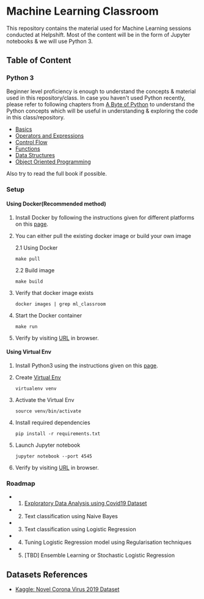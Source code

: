 # Machine Learning Classroom

This repository contains the material used for Machine Learning sessions conducted at Helpshift.
Most of the content will be in the form of Jupyter notebooks & we will use Python 3.

## Table of Content

### Python 3

Beginner level proficiency is enough to understand the concepts & material used in this
repository/class. In case you haven't used Python recently, please refer to following chapters
from [A Byte of Python](https://python.swaroopch.com/) to understand the Python concepts
which will be useful in understanding & exploring the code in this class/repository.

- [Basics](https://python.swaroopch.com/basics.html)
- [Operators and Expressions](https://python.swaroopch.com/op_exp.html)
- [Control Flow](https://python.swaroopch.com/control_flow.html)
- [Functions](https://python.swaroopch.com/functions.html)
- [Data Structures](https://python.swaroopch.com/data_structures.html)
- [Object Oriented Programming](https://python.swaroopch.com/oop.html)

Also try to read the full book if possible.

### Setup

#### Using Docker(Recommended method)

1. Install Docker by following the instructions given for different platforms on this
[page](https://docs.docker.com/install/).

2. You can either pull the existing docker image or build your own image

    2.1 Using Docker

    `make pull`
    
    2.2 Build image

    `make build`
    
3. Verify that docker image exists

   `docker images | grep ml_classroom`
    
4. Start the Docker container

   `make run`
   
5. Verify by visiting [URL](http://localhost:4545) in browser.

#### Using Virtual Env

1. Install Python3 using the instructions given on this [page](https://www.python.org/downloads/).

2. Create [Virtual Env](https://packaging.python.org/tutorials/installing-packages/#creating-and-using-virtual-environments)

   `virtualenv venv`
    
3. Activate the Virtual Env

   `source venv/bin/activate`
   
4. Install required dependencies

   `pip install -r requirements.txt`
   
5. Launch Jupyter notebook

   `jupyter notebook --port 4545`
   
6. Verify by visiting [URL](http://localhost:4545) in browser.

### Roadmap

- 1. [Exploratory Data Analysis using Covid19 Dataset](eda/covid19.ipynb)
- 2. Text classification using Naive Bayes
- 3. Text classification using Logistic Regression
- 4. Tuning Logistic Regression model using Regularisation techniques
- 5. [TBD] Ensemble Learning or Stochastic Logistic Regression

## Datasets References

- [Kaggle: Novel Corona Virus 2019 Dataset](https://www.kaggle.com/sudalairajkumar/novel-corona-virus-2019-dataset)